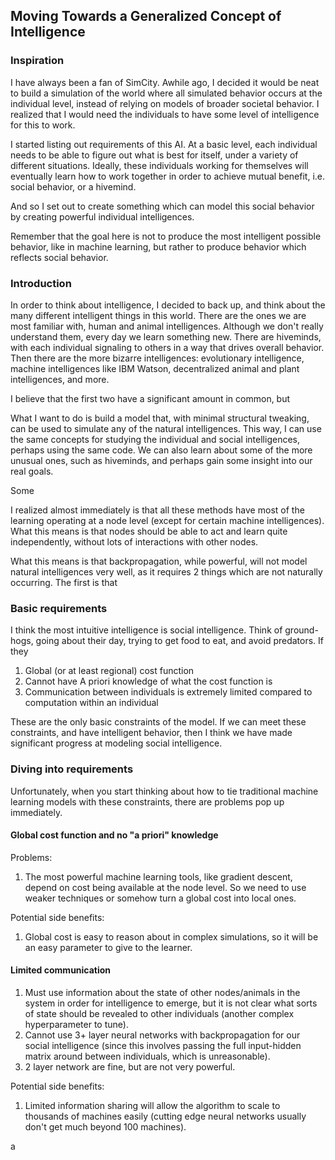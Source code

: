 ## Moving Towards a Generalized Concept of Intelligence

### Inspiration

I have always been a fan of SimCity. Awhile ago, I decided it would be neat to build a simulation of the world where all simulated behavior occurs at the individual level, instead of relying on models of broader societal behavior. I realized that I would need the individuals to have some level of intelligence for this to work.

I started listing out requirements of this AI. At a basic level, each individual needs to be able to figure out what is best for itself, under a variety of different situations. Ideally, these individuals working for themselves will eventually learn how to work together in order to achieve mutual benefit, i.e. social behavior, or a hivemind.

And so I set out to create something which can model this social behavior by creating powerful individual intelligences.

Remember that the goal here is not to produce the most intelligent possible behavior, like in machine learning, but rather to produce behavior which reflects social behavior.

### Introduction

In order to think about intelligence, I decided to back up, and think about the many different intelligent things in this world. There are the ones we are most familiar with, human and animal intelligences. Although we don't really understand them, every day we learn something new. There are hiveminds, with each individual signaling to others in a way that drives overall behavior. Then there are the more bizarre intelligences: evolutionary intelligence, machine intelligences like IBM Watson, decentralized animal and plant intelligences, and more.

I believe that the first two have a significant amount in common, but

What I want to do is build a model that, with minimal structural tweaking, can be used to simulate any of the natural intelligences. This way, I can use the same concepts for studying the individual and social intelligences, perhaps using the same code. We can also learn about some of the more unusual ones, such as hiveminds, and perhaps gain some insight into our real goals.

Some  

I realized almost immediately is that all these methods have most of the learning operating at a node level (except for certain machine intelligences). What this means is that nodes should be able to act and learn quite independently, without lots of interactions with other nodes.

What this means is that backpropagation, while powerful, will not model natural intelligences very well, as it requires 2 things which are not naturally occurring. The first is that

### Basic requirements

I think the most intuitive intelligence is social intelligence. Think of ground-hogs, going about their day, trying to get food to eat, and avoid predators. If they

1. Global (or at least regional) cost function
1. Cannot have A priori knowledge of what the cost function is
1. Communication between individuals is extremely limited compared to computation within an individual

These are the only basic constraints of the model. If we can meet these constraints, and have intelligent behavior, then I think we have made significant progress at modeling social intelligence.

### Diving into requirements

Unfortunately, when you start thinking about how to tie traditional machine learning models with these constraints, there are problems pop up immediately.

#### Global cost function and no "a priori" knowledge

Problems:

1. The most powerful machine learning tools, like gradient descent, depend on cost being available at the node level. So we need to use weaker techniques or somehow turn a global cost into local ones.

Potential side benefits:

1. Global cost is easy to reason about in complex simulations, so it will be an easy parameter to give to the learner.

#### Limited communication

1. Must use information about the state of other nodes/animals in the system in order for intelligence to emerge, but it is not clear what sorts of state should be revealed to other individuals (another complex hyperparameter to tune).
1. Cannot use 3+ layer neural networks with backpropagation for our social intelligence (since this involves passing the full input-hidden matrix around between individuals, which is unreasonable).
1. 2 layer network are fine, but are not very powerful.

Potential side benefits:

1. Limited information sharing will allow the algorithm to scale to thousands of machines easily (cutting edge neural networks usually don't get much beyond 100 machines).





a
